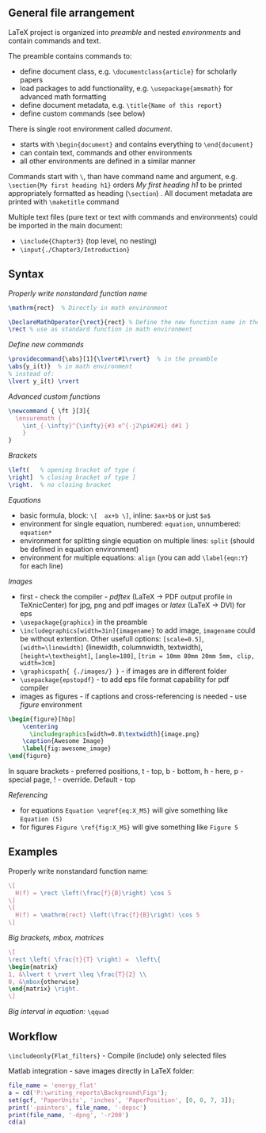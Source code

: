 ## General file arrangement

LaTeX project is organized into *preamble* and nested *environments* and contain commands and text.

The preamble contains commands to:

  - define document class, e.g. `\documentclass{article}` for scholarly papers
  - load packages to add functionality, e.g. `\usepackage{amsmath}` for advanced math formatting
  - define document metadata, e.g. `\title{Name of this report}`
  - define custom commands (see below)
  
There is single root environment called *document*.

  - starts with `\begin{document}` and contains everything to `\end{document}`
  - can contain text, commands and other environments
  - all other environments are defined in a similar manner

Commands start with `\`, than have command name and argument, e.g. `\section{My first heading h1}`
orders *My first heading h1* to be printed appropriately formatted as heading (`\section`) . All document metadata are printed with `\maketitle` command

Multiple text files (pure text or text with commands and environments) could be imported in the main document:
  
  - `\include{Chapter3}` (top level, no nesting)
  - `\input{./Chapter3/Introduction}`

  
## Syntax

*Properly write nonstandard function name*

```latex
\mathrm{rect}  % Directly in math environment

\DeclareMathOperator{\rect}{rect} % Define the new function name in the preamble
\rect % use as standard function in math environment
```

*Define new commands*

```latex
\providecommand{\abs}[1]{\lvert#1\rvert}  % in the preamble
\abs{y_i(t)}  % in math environment
% instead of:
\lvert y_i(t) \rvert
```
*Advanced custom functions*

```latex
\newcommand { \ft }[3]{
  \ensuremath {
    \int_{-\infty}^{\infty}{#3 e^{-j2\pi#2#1} d#1 } 
	}
}
```

*Brackets*

```latex
\left(   % opening bracket of type (
\right]  % closing bracket of type ]
\right.  % no closing bracket
```

*Equations*

  - basic formula, block: `\[  ax+b \]`, inline: `$ax+b$` or just `$a$`
  - environment for single equation, numbered: `equation`, unnumbered: `equation*`
  - environment for splitting single equation on multiple lines: `split` (should be defined in equation environment)
  - environment for multiple equations: `align` (you can add `\label{eqn:Y}` for each line)

*Images*

- first - check the compiler -  *pdftex* (LaTeX -> PDF output profile in TeXnicCenter) for jpg, png and pdf images or *latex* (LaTeX -> DVI) for eps
- `\usepackage{graphicx}` in the preamble
- `\includegraphics[width=3in]{imagename}` to add image,  `imagename` could be without extention.
Other usefull options: `[scale=0.5]`, `[width=\linewidth]` (linewidth, columnwidth, textwidth), `[height=\textheight]`,
`[angle=180]`, `[trim = 10mm 80mm 20mm 5mm, clip, width=3cm]`
- `\graphicspath{ {./images/} }` - if images are in different folder
- `\usepackage{epstopdf}` - to add eps file format capability for pdf compiler
- images as figures -  if captions and cross-referencing is needed - use *figure* environment

```latex
\begin{figure}[hbp]
    \centering
      \includegraphics[width=0.8\textwidth]{image.png}
    \caption{Awesome Image}
    \label{fig:awesome_image}
\end{figure}
```
In square brackets - preferred positions, t - top, b - bottom, h - here, p - special page, ! - override. Default - top

*Referencing*

- for equations `Equation \eqref{eq:X_MS}` will give something like `Equation (5)`
- for figures `Figure \ref{fig:X_MS}` will give something like `Figure 5`

## Examples
Properly write nonstandard function name:

```latex
\[  
  H(f) = \rect \left(\frac{f}{B}\right) \cos 5 
\]
\[  
  H(f) = \mathrm{rect} \left(\frac{f}{B}\right) \cos 5 
\]
```

*Big brackets, mbox, matrices*

```latex
\[
\rect \left( \frac{t}{T} \right) =  \left\{
\begin{matrix}
1, &\lvert t \rvert \leq \frac{T}{2} \\
0, &\mbox{otherwise}
\end{matrix} \right.
\]
```

*Big interval in equation:* `\qquad`

## Workflow

`\includeonly{Flat_filters}` - Compile (include) only selected files

Matlab integration - save images directly in LaTeX folder:

```matlab
file_name = 'energy_flat'
a = cd('P:\writing_reports\Background\Figs');
set(gcf, 'PaperUnits', 'inches', 'PaperPosition', [0, 0, 7, 3]);
print('-painters', file_name, '-depsc')
print(file_name, '-dpng', '-r200')
cd(a)
```
